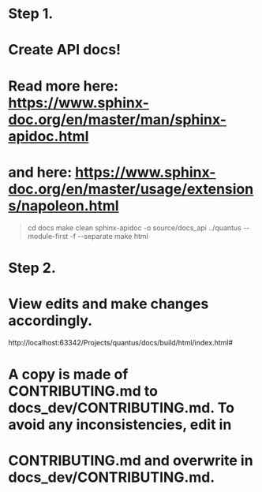 # Step 1.
# Create API docs!
# Read more here: https://www.sphinx-doc.org/en/master/man/sphinx-apidoc.html
# and here: https://www.sphinx-doc.org/en/master/usage/extensions/napoleon.html

> cd docs
> make clean
> sphinx-apidoc -o source/docs_api ../quantus --module-first -f --separate
> make html

# Step 2.
# View edits and make changes accordingly.
http://localhost:63342/Projects/quantus/docs/build/html/index.html#

# A copy is made of CONTRIBUTING.md to docs_dev/CONTRIBUTING.md. To avoid any inconsistencies, edit in
# CONTRIBUTING.md and overwrite in docs_dev/CONTRIBUTING.md.